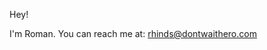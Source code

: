 Hey!

I'm Roman.
You can reach me at: rhinds@dontwaithero.com

<!---
iamrch/iamrch is a ✨ special ✨ repository because its `README.md` (this file) appears on your GitHub profile.
You can click the Preview link to take a look at your changes.
--->
